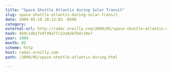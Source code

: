 ```yaml
---
title: "Space Shuttle Atlantis during Solar Transit"
slug: space-shuttle-atlantis-during-solar-transit
date: 2009-05-18 10:12:03 -0500
category: 
external-url: http://radar.oreilly.com/2009/05/space-shuttle-atlantis-during.html
hash: 4b9c1db1fe9f49affc22a82bfb4c19e7
year: 2009
month: 05
scheme: http
host: radar.oreilly.com
path: /2009/05/space-shuttle-atlantis-during.html

---
```



